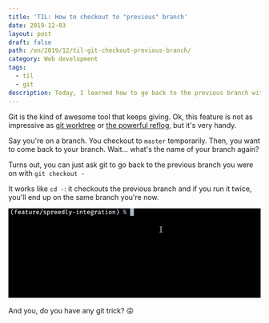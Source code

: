 ```yaml
---
title: 'TIL: How to checkout to "previous" branch'
date: 2019-12-03
layout: post
draft: false
path: /en/2019/12/til-git-checkout-previous-branch/
category: Web development
tags:
  - til
  - git
description: Today, I learned how to go back to the previous branch with one simple command.
---
```


Git is the kind of awesome tool that keeps giving. Ok, this feature is not as impressive as [git worktree](https://spin.atomicobject.com/2016/06/26/parallelize-development-git-worktrees/) or [the powerful reflog](http://effectif.com/git/recovering-lost-git-commits), but it's very handy.

Say you're on a branch. You checkout to `master` temporarily. Then, you want to come back to your branch. Wait… what's the name of your branch again?

Turns out, you can just ask git to go back to the previous branch you were on with `git checkout -`

It works like `cd -`: it checkouts the previous branch and if you run it twice, you'll end up on the same branch you're now.

![Demo of the command](./demo.gif)

And you, do you have any git trick? 😜
